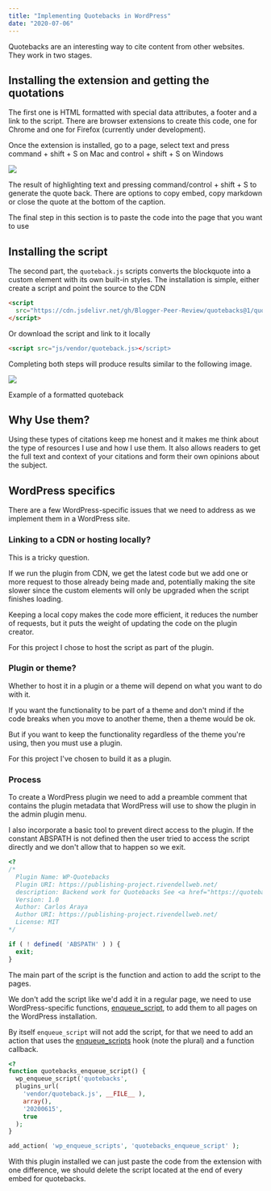 ```yaml
---
title: "Implementing Quotebacks in WordPress"
date: "2020-07-06"
---
```


Quotebacks are an interesting way to cite content from other websites. They work in two stages.

## Installing the extension and getting the quotations

The first one is HTML formatted with special data attributes, a footer and a link to the script. There are browser extensions to create this code, one for Chrome and one for Firefox (currently under development).

Once the extension is installed, go to a page, select text and press command + shift + S on Mac and control + shift + S on Windows

![](/images/2020/06/citation-00.png)

The result of highlighting text and pressing command/control + shift + S to generate the quote back. There are options to copy embed, copy markdown or close the quote at the bottom of the caption.

The final step in this section is to paste the code into the page that you want to use

## Installing the script

The second part, the `quoteback.js` scripts converts the blockquote into a custom element with its own built-in styles. The installation is simple, either create a script and point the source to the CDN

```html
<script
  src="https://cdn.jsdelivr.net/gh/Blogger-Peer-Review/quotebacks@1/quoteback.js">
</script>
```

Or download the script and link to it locally

```html
<script src="js/vendor/quoteback.js></script>
```

Completing both steps will produce results similar to the following image.

![](/images/2020/06/citation-01.png)

Example of a formatted quoteback

## Why Use them?

Using these types of citations keep me honest and it makes me think about the type of resources I use and how I use them. It also allows readers to get the full text and context of your citations and form their own opinions about the subject.

## WordPress specifics

There are a few WordPress-specific issues that we need to address as we implement them in a WordPress site.

### Linking to a CDN or hosting locally?

This is a tricky question.

If we run the plugin from CDN, we get the latest code but we add one or more request to those already being made and, potentially making the site slower since the custom elements will only be upgraded when the script finishes loading.

Keeping a local copy makes the code more efficient, it reduces the number of requests, but it puts the weight of updating the code on the plugin creator.

For this project I chose to host the script as part of the plugin.

### Plugin or theme?

Whether to host it in a plugin or a theme will depend on what you want to do with it.

If you want the functionality to be part of a theme and don't mind if the code breaks when you move to another theme, then a theme would be ok.

But if you want to keep the functionality regardless of the theme you're using, then you must use a plugin.

For this project I've chosen to build it as a plugin.

### Process

To create a WordPress plugin we need to add a preamble comment that contains the plugin metadata that WordPress will use to show the plugin in the admin plugin menu.

I also incorporate a basic tool to prevent direct access to the plugin. If the constant ABSPATH is not defined then the user tried to access the script directly and we don't allow that to happen so we exit.

```php
<?
/*
  Plugin Name: WP-Quotebacks
  Plugin URI: https://publishing-project.rivendellweb.net/
  description: Backend work for Quotebacks See <a href="https://quotebacks.net/">quotebacks.net</a>
  Version: 1.0
  Author: Carlos Araya
  Author URI: https://publishing-project.rivendellweb.net/
  License: MIT
*/

if ( ! defined( 'ABSPATH' ) ) {
  exit;
}
```

The main part of the script is the function and action to add the script to the pages.

We don't add the script like we'd add it in a regular page, we need to use WordPress-specific functions, [enqueue\_script](https://developer.wordpress.org/reference/functions/wp_enqueue_script/), to add them to all pages on the WordPress installation.

By itself `enqueue_script` will not add the script, for that we need to add an action that uses the [enqueue\_scripts](https://developer.wordpress.org/reference/hooks/wp_enqueue_scripts/) hook (note the plural) and a function callback.

```php
<?
function quotebacks_enqueue_script() {
  wp_enqueue_script('quotebacks',
  plugins_url(
    'vendor/quoteback.js', __FILE__ ),
    array(),
    '20200615',
    true
  );
}

add_action( 'wp_enqueue_scripts', 'quotebacks_enqueue_script' );
```

With this plugin installed we can just paste the code from the extension with one difference, we should delete the script located at the end of every embed for quotebacks.
